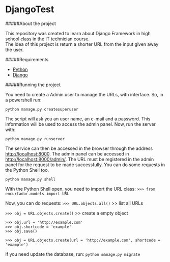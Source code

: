 # DjangoTest

#####About the project

This repository was created to learn about Django Framework in high school class in the IT technician course.  
The idea of this project is return a shorter URL from the input given away the user. 

#####Requirements
* [Python](https://www.python.org/downloads/)
* [Django](https://www.djangoproject.com/download/)

#####Running the project

You need to create a Admin user to manage the URLs, with interface. So, in a powershell run: 

`python manage.py createsuperuser`

The script will ask you an user name, an e-mail and a password. This information will be used to access the admin panel. 
Now, run the server with: 

`python manage.py runserver`

The service can then be accessed in the browser through the address <http://localhost:8000>. The admin panel can be accessed in <http://localhost:8000/admin/>. 
The URL must be registered in the admin panel for the request to be made successfully. You can do some requests in the Python Shell too. 

`python manage.py shell`

With the Python Shell open, you need to import the URL class: 
`>>> from encurtador.models import URL`

Now, you can do requests: 
`>>> URL.objects.all()` >> list all URLs

`>>> obj = URL.objects.create()` >> create a empty object

```
>>> obj.url = 'http://example.com' 
>>> obj.shortcode = 'example'
>>> obj.save() 
```

`>>> obj = URL.objects.create(url = 'http://example.com', shortcode = 'example')` 

If you need update the database, run: 
`python manage.py migrate`
